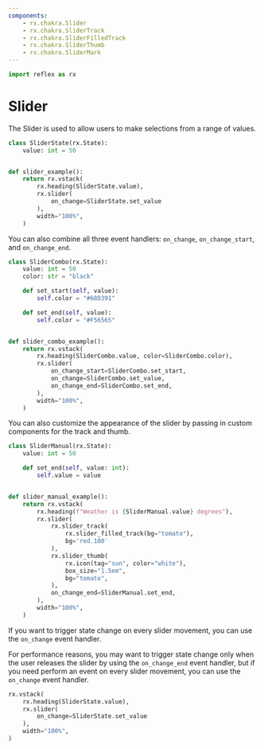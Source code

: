```yaml
---
components:
    - rx.chakra.Slider
    - rx.chakra.SliderTrack
    - rx.chakra.SliderFilledTrack
    - rx.chakra.SliderThumb
    - rx.chakra.SliderMark
---
```


```python exec
import reflex as rx
```

# Slider

The Slider is used to allow users to make selections from a range of values.

```python demo exec
class SliderState(rx.State):
    value: int = 50


def slider_example():
    return rx.vstack(
        rx.heading(SliderState.value),
        rx.slider(
            on_change=SliderState.set_value
        ),
        width="100%",
    )
```

You can also combine all three event handlers: `on_change`, `on_change_start`, and `on_change_end`.

```python demo exec
class SliderCombo(rx.State):
    value: int = 50
    color: str = "black"

    def set_start(self, value):
        self.color = "#68D391" 

    def set_end(self, value):
        self.color = "#F56565" 


def slider_combo_example():
    return rx.vstack(
        rx.heading(SliderCombo.value, color=SliderCombo.color),
        rx.slider(
            on_change_start=SliderCombo.set_start,
            on_change=SliderCombo.set_value,
            on_change_end=SliderCombo.set_end,
        ),
        width="100%",
    )
```

You can also customize the appearance of the slider by passing in custom components for the track and thumb.

```python demo exec
class SliderManual(rx.State):
    value: int = 50

    def set_end(self, value: int):
        self.value = value


def slider_manual_example():
    return rx.vstack( 
        rx.heading(f"Weather is {SliderManual.value} degrees"),
        rx.slider(
            rx.slider_track(
                rx.slider_filled_track(bg="tomato"),
                bg='red.100'
            ),
            rx.slider_thumb(
                rx.icon(tag="sun", color="white"),
                box_size="1.5em",
                bg="tomato",
            ),
            on_change_end=SliderManual.set_end,
        ),
        width="100%",
    )
```

If you want to trigger state change on every slider movement, you can use the `on_change` event handler.

For performance reasons, you may want to trigger state change only when the user releases the slider by using the `on_change_end` event handler, but if you need perform an event on every slider movement, you can use the `on_change` event handler.

```python demo
rx.vstack(
    rx.heading(SliderState.value),
    rx.slider(
        on_change=SliderState.set_value
    ),
    width="100%",
)
```